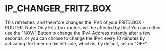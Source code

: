 # IP_CHANGER_FRITZ.BOX
This refreshes, and therefore changes the IPV4 of your FRITZ.BOX - ROUTER. Note: Only Fritz.box routers will be affected by this!
You can either use the "NOW" Button to change the IPv4 Address instantly after a few seconds, or you can choose to change the IPv4 every 10 minutes
by activating the timer on the left side, which is, by default, set on "OFF".
